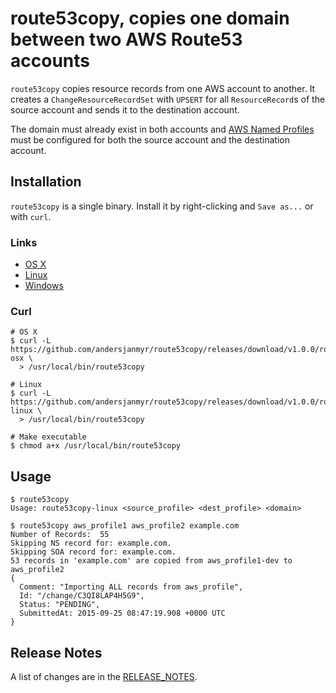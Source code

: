 # route53copy, copies one domain between two AWS Route53 accounts

`route53copy` copies resource records from one AWS account to another. It
creates a `ChangeResourceRecordSet` with `UPSERT` for all `ResourceRecord`s of
the source account and sends it to the destination account.

The domain must already exist in both accounts and [AWS Named Profiles](http://docs.aws.amazon.com/cli/latest/userguide/cli-chap-getting-started.html#cli-multiple-profiles) must be configured for both the source account and the destination account.

## Installation

`route53copy` is a single binary. Install it by right-clicking and `Save as...`
or with `curl`.

### Links

* [OS X](https://github.com/andersjanmyr/route53copy/releases/download/v0.0.0/route53copy-osx)
* [Linux](https://github.com/andersjanmyr/route53copy/releases/download/v0.0.0/route53copy-linux)
* [Windows](https://github.com/andersjanmyr/route53copy/releases/download/v0.0.0/route53copy.exe)

### Curl

```
# OS X
$ curl -L https://github.com/andersjanmyr/route53copy/releases/download/v1.0.0/route53copy-osx \
  > /usr/local/bin/route53copy

# Linux
$ curl -L https://github.com/andersjanmyr/route53copy/releases/download/v1.0.0/route53copy-linux \
  > /usr/local/bin/route53copy

# Make executable
$ chmod a+x /usr/local/bin/route53copy

```

## Usage

```
$ route53copy
Usage: route53copy-linux <source_profile> <dest_profile> <domain>
```

```
$ route53copy aws_profile1 aws_profile2 example.com
Number of Records:  55
Skipping NS record for: example.com.
Skipping SOA record for: example.com.
53 records in 'example.com' are copied from aws_profile1-dev to aws_profile2
{
  Comment: "Importing ALL records from aws_profile",
  Id: "/change/C3QI8LAP4H5G9",
  Status: "PENDING",
  SubmittedAt: 2015-09-25 08:47:19.908 +0000 UTC
}
```

## Release Notes

A list of changes are in the [RELEASE_NOTES](RELEASE_NOTES.md).


